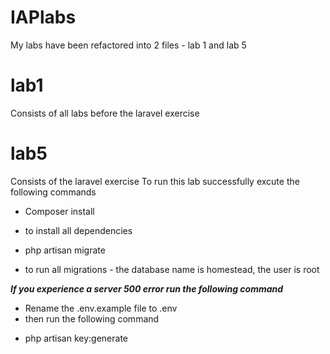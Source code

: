 # IAPlabs
My labs have been refactored into 2 files - lab 1 and lab 5

# lab1
Consists of all labs before the laravel exercise

# lab5 
Consists of the laravel exercise
To run this lab successfully excute the following commands

* Composer install 
- to install all dependencies

* php artisan migrate 
- to run all migrations - the database name is homestead, the user is root

***If you experience a server 500 error run the following command***
- Rename the .env.example file to .env 
- then run the following command

* php artisan key:generate
